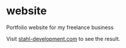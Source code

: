# website

Portfolio website for my freelance business

Visit [stahl-development.com](https://stahl-development.com/) to see the result.
